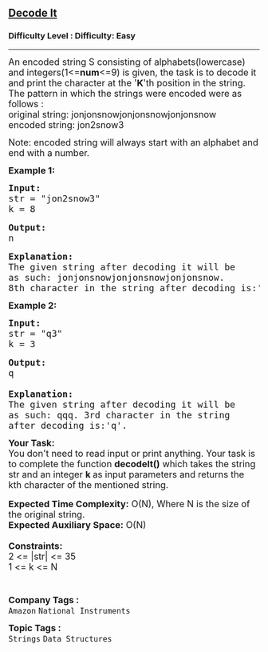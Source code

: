 <h2><a href="https://www.geeksforgeeks.org/problems/decode-it1646/1?page=2&company=Amazon&status=unsolved,attempted&sortBy=accuracy">Decode It</a></h2><h3>Difficulty Level : Difficulty: Easy</h3><hr><div class="problems_problem_content__Xm_eO"><p><span style="font-size:18px">An encoded string S consisting of alphabets(lowercase) and integers(1&lt;=<strong>num</strong>&lt;=9) is given, the task is to decode it and print the character at the '<strong>K</strong>'th position in the string. The pattern in which the strings were encoded were as follows :<br>
original string: jonjonsnowjonjonsnowjonjonsnow<br>
encoded string: jon2snow3</span></p>

<p><span style="font-size:18px">Note: encoded string will always start with an alphabet and end with a number.</span></p>

<p><strong><span style="font-size:18px">Example 1:</span></strong></p>

<pre><span style="font-size:18px"><strong>Input:</strong>
str = "jon2snow3"
k = 8</span>

<span style="font-size:18px"><strong>Output:</strong>
n</span>

<span style="font-size:18px"><strong>Explanation:</strong>
The given string after decoding it will be 
as such: jonjonsnowjonjonsnowjonjonsnow. 
8th character in the string after decoding is:'n'.</span></pre>

<p><strong><span style="font-size:18px">Example 2:</span></strong></p>

<pre><span style="font-size:18px"><strong>Input:</strong>
str = "q3"
k = 3</span>

<span style="font-size:18px"><strong>Output:</strong>
q

<strong>Explanation:
</strong>The given string after decoding it will be
as such: qqq. 3rd character in the string 
after decoding is:'q'.</span>
</pre>

<p><span style="font-size:18px"><strong>Your Task:&nbsp;&nbsp;</strong><br>
You don't need to read input or print anything. Your task is to complete the function <strong>decodeIt()</strong>&nbsp;which takes the string str and an integer <strong>k&nbsp;</strong>as input parameters&nbsp;and returns the kth character of the mentioned string.</span><br>
<br>
<span style="font-size:18px"><strong>Expected Time Complexity:</strong> O(N), Where N is the size of the original&nbsp;string.<br>
<strong>Expected Auxiliary Space:</strong> O(N)<br>
<br>
<strong>Constraints:</strong><br>
2 &lt;= |str|&nbsp;&lt;= 35<br>
1 &lt;= k&nbsp;&lt;= N</span></p>

<p>&nbsp;</p>
</div><p><span style=font-size:18px><strong>Company Tags : </strong><br><code>Amazon</code>&nbsp;<code>National Instruments</code>&nbsp;<br><p><span style=font-size:18px><strong>Topic Tags : </strong><br><code>Strings</code>&nbsp;<code>Data Structures</code>&nbsp;